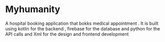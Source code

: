 # Myhumanity
A hospital booking application that bokks medical appointment . It is built using kotlin  for the backend , firebase for the database and python for the API calls and  Xml for the design and frontend development
